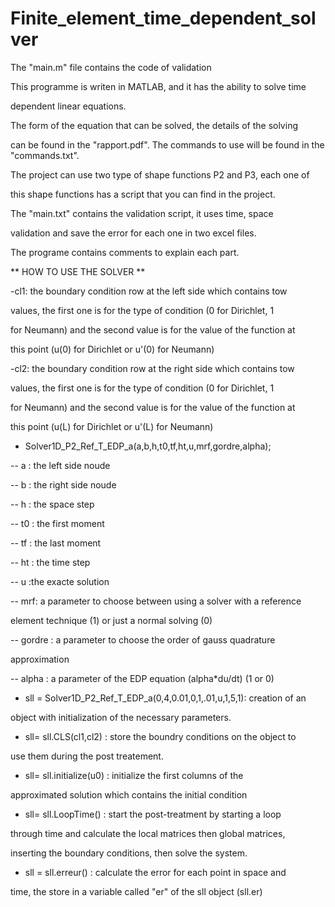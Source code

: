 # Finite_element_time_dependent_solver
The "main.m" file contains the code of validation 

This programme is writen in MATLAB, and it has the ability to solve time 

dependent linear equations.

The form of the equation that can be solved, the details of the solving 

can be found in the "rapport.pdf".
The commands to use will be found in the "commands.txt".

The project can use two type of shape functions P2 and P3, each one of 

this shape functions has a script that you can find in the project.

The "main.txt" contains the validation script, it uses time, space 

validation and save the error for each one in two excel files.

The programe contains comments to explain each part.	

** HOW TO USE THE SOLVER **

-cl1: the boundary condition row at the left side which contains tow 

values, the first one is for the type of condition (0 for Dirichlet, 1 

for Neumann) and the second value is for the value of the function at 

this point (u(0) for Dirichlet or u'(0) for Neumann)

-cl2: the boundary condition row at the right side which contains tow 

values, the first one is for the type of condition (0 for Dirichlet, 1 

for Neumann) and the second value is for the value of the function at 

this point (u(L) for Dirichlet or u'(L) for Neumann)

- Solver1D_P2_Ref_T_EDP_a(a,b,h,t0,tf,ht,u,mrf,gordre,alpha);

-- a  : the left side noude

-- b  : the right side noude

-- h  : the space step

-- t0 : the first moment

-- tf : the last moment 

-- ht : the time step

-- u  :the exacte solution

-- mrf: a parameter to choose between using a solver with a reference 

element technique (1) or just a normal solving (0)

-- gordre : a parameter to choose the order of gauss quadrature 

approximation 

-- alpha : a parameter of the EDP equation (alpha*du/dt) (1 or 0)


- sll = Solver1D_P2_Ref_T_EDP_a(0,4,0.01,0,1,.01,u,1,5,1): creation of an 

object with initialization of the necessary parameters.

- sll= sll.CLS(cl1,cl2) : store the boundry conditions on the object to 

use them during the post treatement.

- sll= sll.initialize(u0) : initialize the first columns of the 

approximated solution which contains the initial condition

- sll= sll.LoopTime() : start the post-treatment by starting a loop 

through time and calculate the local matrices then global matrices, 

inserting the boundary conditions, then solve the system.

- sll = sll.erreur() : calculate the error for each point in space and 

time, the store in a variable called "er" of the sll object (sll.er)






